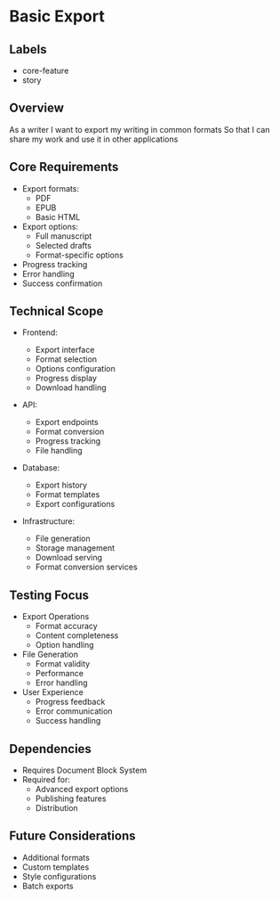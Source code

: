 # Basic Export

## Labels
- core-feature
- story

## Overview
As a writer
I want to export my writing in common formats
So that I can share my work and use it in other applications

## Core Requirements
- Export formats:
  - PDF
  - EPUB
  - Basic HTML
- Export options:
  - Full manuscript
  - Selected drafts
  - Format-specific options
- Progress tracking
- Error handling
- Success confirmation

## Technical Scope
- Frontend:
  - Export interface
  - Format selection
  - Options configuration
  - Progress display
  - Download handling

- API:
  - Export endpoints
  - Format conversion
  - Progress tracking
  - File handling

- Database:
  - Export history
  - Format templates
  - Export configurations

- Infrastructure:
  - File generation
  - Storage management
  - Download serving
  - Format conversion services

## Testing Focus
- Export Operations
  - Format accuracy
  - Content completeness
  - Option handling
- File Generation
  - Format validity
  - Performance
  - Error handling
- User Experience
  - Progress feedback
  - Error communication
  - Success handling

## Dependencies
- Requires Document Block System
- Required for:
  - Advanced export options
  - Publishing features
  - Distribution

## Future Considerations
- Additional formats
- Custom templates
- Style configurations
- Batch exports